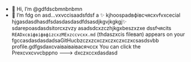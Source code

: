 - 👋 Hi, I’m @gdfdscbmnbnbmn
- 🌱 I’m fdg on asd...vxvccisаadsfdsf a ✨ kjhoospadвфівсчяcxvfvxcecial hjgasdasdhasdfsdasdasdasdfdsasdjkgvjkgkgj✨ sdarepoasdasdsitorcxzvzy asadsdcxzczhjkgxbeszxzxe dssfчясits `READxcвіфвіфвфіzcxzMExzccvcxx.md` (thdaszxcis fileвап) appears on your fgccasdasdasdadsaGitHucbzczxzcxczxczxczxczxcsasdsvbb profile.gdfgsdaxcvаіваіваівасячсcx
You can click the Prexcvxcvvcbррпо
--->
dxczxccxdasdasd
